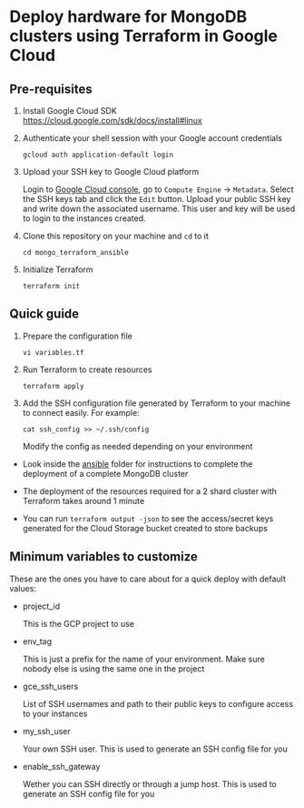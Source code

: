 # Deploy hardware for MongoDB clusters using Terraform in Google Cloud

## Pre-requisites

1. Install Google Cloud SDK https://cloud.google.com/sdk/docs/install#linux
2. Authenticate your shell session with your Google account credentials

    ```gcloud auth application-default login``` 

3. Upload your SSH key to Google Cloud platform
   
    Login to [Google Cloud console](console.cloud.google.com), go to `Compute Engine` -> `Metadata`. Select the SSH keys tab and click the `Edit` button. Upload your public SSH key and write down the associated username. This user and key will be used to login to the instances created.

4. Clone this repository on your machine and `cd` to it

    ```cd mongo_terraform_ansible```

5. Initialize Terraform 

    ```terraform init```

## Quick guide

1. Prepare the configuration file

    ```vi variables.tf```

2. Run Terraform to create resources

    ```terraform apply``` 

3. Add the SSH configuration file generated by Terraform to your machine to connect easily. For example: 

    ```cat ssh_config >> ~/.ssh/config```

    Modify the config as needed depending on your environment

- Look inside the [ansible](ansible) folder for instructions to complete the deployment of a complete MongoDB cluster

- The deployment of the resources required for a 2 shard cluster with Terraform takes around 1 minute

- You can run `terraform output -json` to see the access/secret keys generated for the Cloud Storage bucket created to store backups

## Minimum variables to customize

These are the ones you have to care about for a quick deploy with default values:

- project_id

    This is the GCP project to use 

- env_tag

    This is just a prefix for the name of your environment. Make sure nobody else is using the same one in the project

- gce_ssh_users

    List of SSH usernames and path to their public keys to configure access to your instances

- my_ssh_user

    Your own SSH user. This is used to generate an SSH config file for you

- enable_ssh_gateway

    Wether you can SSH directly or through a jump host. This is used to generate an SSH config file for you
